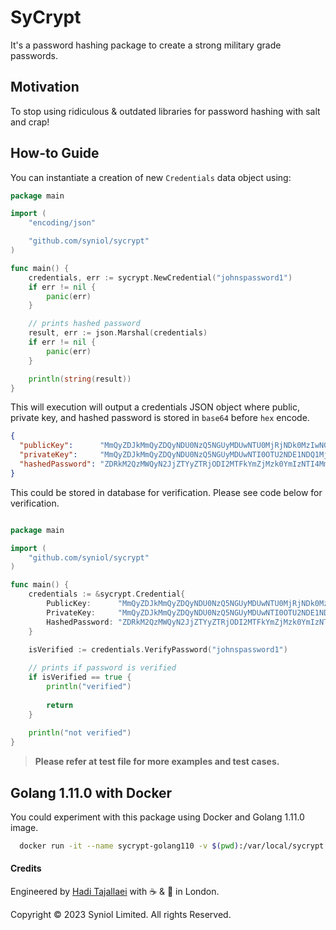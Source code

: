 # SyCrypt
It's a password hashing package to create a strong military grade passwords.


## Motivation
To stop using ridiculous & outdated libraries for password hashing with salt and crap!


## How-to Guide
You can instantiate a creation of new `Credentials` data object using:

```go
package main

import (
	"encoding/json"

	"github.com/syniol/sycrypt"
)

func main() {
	credentials, err := sycrypt.NewCredential("johnspassword1")
	if err != nil {
		panic(err)
	}

	// prints hashed password
	result, err := json.Marshal(credentials)
	if err != nil {
		panic(err)
	}

	println(string(result))
}
```

This will execution will output a credentials JSON object where public, private key, and hashed 
password is stored in `base64` before `hex` encode.

```json
{
  "publicKey":      "MmQyZDJkMmQyZDQyNDU0NzQ5NGUyMDUwNTU0MjRjNDk0MzIwNGI0NTU5MmQyZDJkMmQyZDBhNGQ0MzZmNzc0MjUxNTk0NDRiMzI1Njc3NDE3OTQ1NDE2MTVhNTc2NjZlNmUzNzQxNmU0YzQ0NDY2MTRmMzM0NzMwNDQ2OTdhNzA1NzRhNDY2MjdhNzI3NjcyNDIzMTRhNjE3YTc1NzM0NjY5MzQ2ODY4Mzg2NzNkMGEyZDJkMmQyZDJkNDU0ZTQ0MjA1MDU1NDI0YzQ5NDMyMDRiNDU1OTJkMmQyZDJkMmQwYQ==",
  "privateKey":     "MmQyZDJkMmQyZDQyNDU0NzQ5NGUyMDUwNTI0OTU2NDE1NDQ1MjA0YjQ1NTkyZDJkMmQyZDJkMGE0ZDQzMzQ0MzQxNTE0MTc3NDI1MTU5NDQ0YjMyNTY3NzQyNDM0OTQ1NDk0ZTMzNDY2NTU3NzM0ZjMzNTg1MDM2MzkzMzZmMzk0ZTY0NDE0NDM5NDMzODMwMzM2YzY1Njk3MTZjMmI2MTU4NTk3ODU0NDM2MjQyNDg1MDJmNzQ2YjBhMmQyZDJkMmQyZDQ1NGU0NDIwNTA1MjQ5NTY0MTU0NDUyMDRiNDU1OTJkMmQyZDJkMmQwYQ==",
  "hashedPassword": "ZDRkM2QzMWQyN2JjZTYyZTRjODI2MTFkYmZjMzk0YmIzNTI4MmRhODMwYTBhMWI3NjBiZjhkZjQzOGZjZDViOTViMGI4ZDBjMTY5ZjlhMzAxNGIwMGY4ZDVlYTMyMWE5MDAzNzVhNGE0MWZhMTFhZDViNjEwYTg0YTk2ZTAyMDI="
}
```

This could be stored in database for verification. Please see code below for verification.

```go

package main

import (
	"github.com/syniol/sycrypt"
)

func main() {
	credentials := &sycrypt.Credential{
		PublicKey:      "MmQyZDJkMmQyZDQyNDU0NzQ5NGUyMDUwNTU0MjRjNDk0MzIwNGI0NTU5MmQyZDJkMmQyZDBhNGQ0MzZmNzc0MjUxNTk0NDRiMzI1Njc3NDE3OTQ1NDE2MTVhNTc2NjZlNmUzNzQxNmU0YzQ0NDY2MTRmMzM0NzMwNDQ2OTdhNzA1NzRhNDY2MjdhNzI3NjcyNDIzMTRhNjE3YTc1NzM0NjY5MzQ2ODY4Mzg2NzNkMGEyZDJkMmQyZDJkNDU0ZTQ0MjA1MDU1NDI0YzQ5NDMyMDRiNDU1OTJkMmQyZDJkMmQwYQ==",
		PrivateKey:     "MmQyZDJkMmQyZDQyNDU0NzQ5NGUyMDUwNTI0OTU2NDE1NDQ1MjA0YjQ1NTkyZDJkMmQyZDJkMGE0ZDQzMzQ0MzQxNTE0MTc3NDI1MTU5NDQ0YjMyNTY3NzQyNDM0OTQ1NDk0ZTMzNDY2NTU3NzM0ZjMzNTg1MDM2MzkzMzZmMzk0ZTY0NDE0NDM5NDMzODMwMzM2YzY1Njk3MTZjMmI2MTU4NTk3ODU0NDM2MjQyNDg1MDJmNzQ2YjBhMmQyZDJkMmQyZDQ1NGU0NDIwNTA1MjQ5NTY0MTU0NDUyMDRiNDU1OTJkMmQyZDJkMmQwYQ==",
		HashedPassword: "ZDRkM2QzMWQyN2JjZTYyZTRjODI2MTFkYmZjMzk0YmIzNTI4MmRhODMwYTBhMWI3NjBiZjhkZjQzOGZjZDViOTViMGI4ZDBjMTY5ZjlhMzAxNGIwMGY4ZDVlYTMyMWE5MDAzNzVhNGE0MWZhMTFhZDViNjEwYTg0YTk2ZTAyMDI=",
	}

	isVerified := credentials.VerifyPassword("johnspassword1")
	
	// prints if password is verified
	if isVerified == true {
		println("verified")
		
		return
    }
	
	println("not verified")
}
```

> __Please refer at test file for more examples and test cases.__


## Golang 1.11.0 with Docker
You could experiment with this package using Docker and Golang 1.11.0 image.

```bash
  docker run -it --name sycrypt-golang110 -v $(pwd):/var/local/sycrypt -w /var/local/sycrypt  --rm golang:1.11.0-alpine sh
```


#### Credits
Engineered by [Hadi Tajallaei](mailto:hadi@syniol.com) with ☕ & 💛 in London.

Copyright &copy; 2023 Syniol Limited. All rights Reserved.
